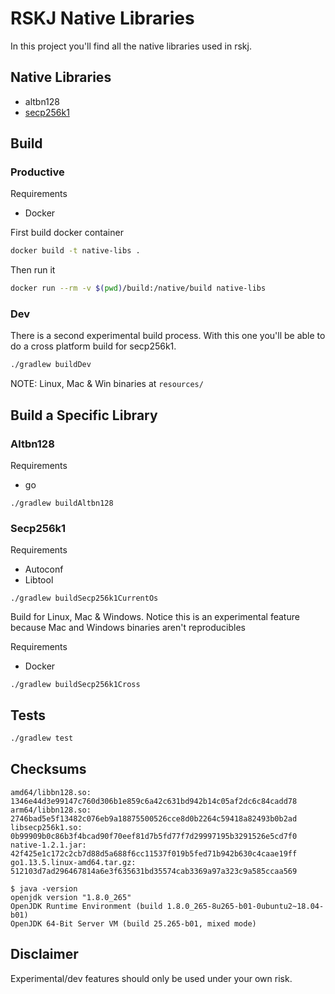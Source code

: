 # RSKJ Native Libraries

In this project you'll find all the native libraries used in rskj.

## Native Libraries

- altbn128
- [secp256k1](secp256k1/README.md)

## Build

### Productive

Requirements 
- Docker

First build docker container

```bash
docker build -t native-libs .
```

Then run it

```bash
docker run --rm -v $(pwd)/build:/native/build native-libs
```

### Dev

There is a second experimental build process. With this one you'll be able to do a cross platform build for secp256k1.  

```bash
./gradlew buildDev
```

NOTE: Linux, Mac & Win binaries at `resources/`

## Build a Specific Library

### Altbn128

Requirements
- go

```
./gradlew buildAltbn128
```

### Secp256k1

Requirements
- Autoconf
- Libtool

```
./gradlew buildSecp256k1CurrentOs
```

Build for Linux, Mac & Windows. Notice this is an experimental feature because Mac and Windows binaries aren't reproducibles  

Requirements
- Docker

```
./gradlew buildSecp256k1Cross
```

## Tests
 
```bash
./gradlew test
```

## Checksums

```
amd64/libbn128.so: 1346e44d3e99147c760d306b1e859c6a42c631bd942b14c05af2dc6c84cadd78
arm64/libbn128.so: 2746bad5e5f13482c076eb9a18875500526cce8d0b2264c59418a82493b0b2ad
libsecp256k1.so: 0b99909b0c86b3f4bcad90f70eef81d7b5fd77f7d29997195b3291526e5cd7f0
native-1.2.1.jar: 42f425e1c172c2cb7d88d5a688f6cc11537f019b5fed71b942b630c4caae19ff
go1.13.5.linux-amd64.tar.gz: 512103d7ad296467814a6e3f635631bd35574cab3369a97a323c9a585ccaa569

$ java -version
openjdk version "1.8.0_265"
OpenJDK Runtime Environment (build 1.8.0_265-8u265-b01-0ubuntu2~18.04-b01)
OpenJDK 64-Bit Server VM (build 25.265-b01, mixed mode)
```

## Disclaimer

Experimental/dev features should only be used under your own risk.
